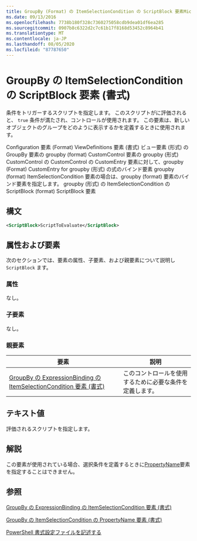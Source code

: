 ```yaml
---
title: GroupBy (Format) の ItemSelectionCondition の ScriptBlock 要素Microsoft Docs
ms.date: 09/13/2016
ms.openlocfilehash: 7738b180f328c7360275058cdb9dea01df6ea285
ms.sourcegitcommit: 0907b8c6322d2c7c61b17f8168d53452c8964b41
ms.translationtype: MT
ms.contentlocale: ja-JP
ms.lasthandoff: 08/05/2020
ms.locfileid: "87787650"
---
```

# <a name="scriptblock-element-for-itemselectioncondition-for-groupby-format"></a>GroupBy の ItemSelectionCondition の ScriptBlock 要素 (書式)

条件をトリガーするスクリプトを指定します。 このスクリプトがに評価されると、 `true` 条件が満たされ、コントロールが使用されます。 この要素は、新しいオブジェクトのグループをどのように表示するかを定義するときに使用されます。

Configuration 要素 (Format) ViewDefinitions 要素 (書式) ビュー要素 (形式) の GroupBy 要素の groupby (format) CustomControl 要素の groupby (形式) CustomControl の CustomControl の CustomEntry 要素に対して、groupby (Format) CustomEntry for groupby (形式) の式のバインド要素 groupby (format) ItemSelectionCondition 要素の場合は、groupby (format) 要素のバインド要素を指定します。 groupby (形式) の ItemSelectionCondition の ScriptBlock (format) ScriptBlock 要素

## <a name="syntax"></a>構文

```xml
<ScriptBlock>ScriptToEvaluate</ScriptBlock>
```

## <a name="attributes-and-elements"></a>属性および要素

次のセクションでは、要素の属性、子要素、および親要素について説明し `ScriptBlock` ます。

### <a name="attributes"></a>属性

なし。

### <a name="child-elements"></a>子要素

なし。

### <a name="parent-elements"></a>親要素

|要素|説明|
|-------------|-----------------|
|[GroupBy の ExpressionBinding の ItemSelectionCondition 要素 (書式)](./itemselectioncondition-element-for-expressionbinding-for-groupby-format.md)|このコントロールを使用するために必要な条件を定義します。|

## <a name="text-value"></a>テキスト値

評価されるスクリプトを指定します。

## <a name="remarks"></a>解説

この要素が使用されている場合、選択条件を定義するときに[PropertyName](./propertyname-element-for-itemselectioncondition-for-groupby-format.md)要素を指定することはできません。

## <a name="see-also"></a>参照

[GroupBy の ExpressionBinding の ItemSelectionCondition 要素 (書式)](./itemselectioncondition-element-for-expressionbinding-for-groupby-format.md)

[GroupBy の ItemSelectionCondition の PropertyName 要素 (書式)](./propertyname-element-for-itemselectioncondition-for-groupby-format.md)

[PowerShell 書式設定ファイルを記述する](./writing-a-powershell-formatting-file.md)
